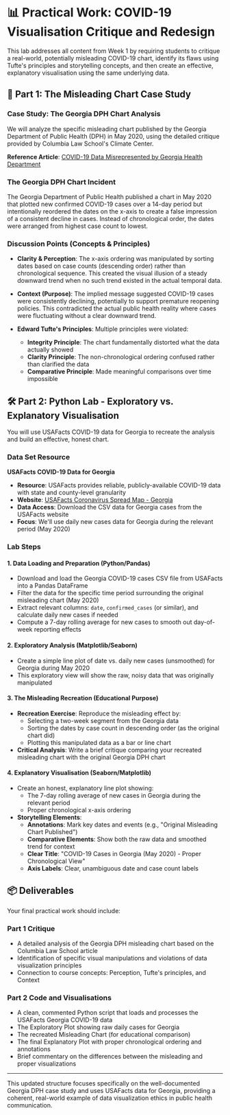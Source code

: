 # 📊 Practical Work: COVID-19 Visualisation Critique and Redesign

This lab addresses all content from Week 1 by requiring students to critique a real-world, potentially misleading COVID-19 chart, identify its flaws using Tufte's principles and storytelling concepts, and then create an effective, explanatory visualisation using the same underlying data.

## 📝 Part 1: The Misleading Chart Case Study

### Case Study: The Georgia DPH Chart Analysis

We will analyze the specific misleading chart published by the Georgia Department of Public Health (DPH) in May 2020, using the detailed critique provided by Columbia Law School's Climate Center.

**Reference Article**: [COVID-19 Data Misrepresented by Georgia Health Department](https://climate.law.columbia.edu/content/covid-19-data-misrepresented-georgia-health-department)

### The Georgia DPH Chart Incident

The Georgia Department of Public Health published a chart in May 2020 that plotted new confirmed COVID-19 cases over a 14-day period but intentionally reordered the dates on the x-axis to create a false impression of a consistent decline in cases. Instead of chronological order, the dates were arranged from highest case count to lowest.

### Discussion Points (Concepts & Principles)

- **Clarity & Perception**: The x-axis ordering was manipulated by sorting dates based on case counts (descending order) rather than chronological sequence. This created the visual illusion of a steady downward trend when no such trend existed in the actual temporal data.

- **Context (Purpose)**: The implied message suggested COVID-19 cases were consistently declining, potentially to support premature reopening policies. This contradicted the actual public health reality where cases were fluctuating without a clear downward trend.

- **Edward Tufte's Principles**: Multiple principles were violated:
  - **Integrity Principle**: The chart fundamentally distorted what the data actually showed
  - **Clarity Principle**: The non-chronological ordering confused rather than clarified the data
  - **Comparative Principle**: Made meaningful comparisons over time impossible

## 🛠️ Part 2: Python Lab - Exploratory vs. Explanatory Visualisation

You will use USAFacts COVID-19 data for Georgia to recreate the analysis and build an effective, honest chart.

### Data Set Resource

**USAFacts COVID-19 Data for Georgia**

- **Resource**: USAFacts provides reliable, publicly-available COVID-19 data with state and county-level granularity
- **Website**: [USAFacts Coronavirus Spread Map - Georgia](https://usafacts.org/visualizations/coronavirus-covid-19-spread-map/state/georgia/)
- **Data Access**: Download the CSV data for Georgia cases from the USAFacts website
- **Focus**: We'll use daily new cases data for Georgia during the relevant period (May 2020)

### Lab Steps

#### 1. Data Loading and Preparation (Python/Pandas)

- Download and load the Georgia COVID-19 cases CSV file from USAFacts into a Pandas DataFrame
- Filter the data for the specific time period surrounding the original misleading chart (May 2020)
- Extract relevant columns: `date`, `confirmed_cases` (or similar), and calculate daily new cases if needed
- Compute a 7-day rolling average for new cases to smooth out day-of-week reporting effects

#### 2. Exploratory Analysis (Matplotlib/Seaborn)

- Create a simple line plot of date vs. daily new cases (unsmoothed) for Georgia during May 2020
- This exploratory view will show the raw, noisy data that was originally manipulated

#### 3. The Misleading Recreation (Educational Purpose)

- **Recreation Exercise**: Reproduce the misleading effect by:
  - Selecting a two-week segment from the Georgia data
  - Sorting the dates by case count in descending order (as the original chart did)
  - Plotting this manipulated data as a bar or line chart
- **Critical Analysis**: Write a brief critique comparing your recreated misleading chart with the original Georgia DPH chart

#### 4. Explanatory Visualisation (Seaborn/Matplotlib)

- Create an honest, explanatory line plot showing:
  - The 7-day rolling average of new cases in Georgia during the relevant period
  - Proper chronological x-axis ordering
- **Storytelling Elements**:
  - **Annotations**: Mark key dates and events (e.g., "Original Misleading Chart Published")
  - **Comparative Elements**: Show both the raw data and smoothed trend for context
  - **Clear Title**: "COVID-19 Cases in Georgia (May 2020) - Proper Chronological View"
  - **Axis Labels**: Clear, unambiguous date and case count labels

## 📦 Deliverables

Your final practical work should include:

### Part 1 Critique
- A detailed analysis of the Georgia DPH misleading chart based on the Columbia Law School article
- Identification of specific visual manipulations and violations of data visualization principles
- Connection to course concepts: Perception, Tufte's principles, and Context

### Part 2 Code and Visualisations
- A clean, commented Python script that loads and processes the USAFacts Georgia COVID-19 data
- The Exploratory Plot showing raw daily cases for Georgia
- The recreated Misleading Chart (for educational comparison)
- The final Explanatory Plot with proper chronological ordering and annotations
- Brief commentary on the differences between the misleading and proper visualizations

---

This updated structure focuses specifically on the well-documented Georgia DPH case study and uses USAFacts data for Georgia, providing a coherent, real-world example of data visualization ethics in public health communication.